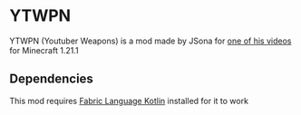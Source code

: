 # YTWPN
YTWPN (Youtuber Weapons) is a mod made by JSona for [one of his videos](https://youtu.be/vrbmu5I8WOU?si=RxDodf7mQ3Vkx2ah) for Minecraft 1.21.1

## Dependencies
This mod requires [Fabric Language Kotlin](https://modrinth.com/mod/fabric-language-kotlin) installed for it to work
